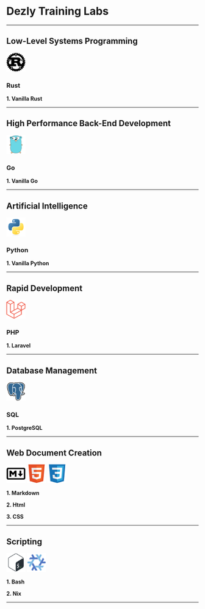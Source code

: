 # Dezly Training Labs
_______________________________________________________________________________

## Low-Level Systems Programming

<img src="https://raw.githubusercontent.com/dezly-macauley/image-hub/main/rust.svg" width="50" height="50" />

### Rust
**1. Vanilla Rust**

_______________________________________________________________________________


## High Performance Back-End Development

<img src="https://raw.githubusercontent.com/dezly-macauley/image-hub/main/go.svg" width="50" height="50" />

### Go
**1. Vanilla Go**

_______________________________________________________________________________

## Artificial Intelligence

<img src="https://raw.githubusercontent.com/dezly-macauley/image-hub/main/python.svg" width="50" height="50" />

### Python
**1. Vanilla Python**

_______________________________________________________________________________

## Rapid Development

<img src="https://raw.githubusercontent.com/dezly-macauley/image-hub/main/laravel.svg" width="50" height="50" />

### PHP
**1. Laravel**
_______________________________________________________________________________

## Database Management

<img src="https://raw.githubusercontent.com/dezly-macauley/image-hub/main/postgresql.svg" width="50" height="50" />

### SQL
**1. PostgreSQL**
_______________________________________________________________________________

## Web Document Creation

<img src="https://raw.githubusercontent.com/dezly-macauley/image-hub/main/markdown.svg" width="50" height="50" />
<img src="https://raw.githubusercontent.com/dezly-macauley/image-hub/main/html.svg" width="50" height="50" />
<img src="https://raw.githubusercontent.com/dezly-macauley/image-hub/main/css.svg" width="50" height="50" />

**1. Markdown**

**2. Html**

**3. CSS**

_______________________________________________________________________________

## Scripting

<img src="https://raw.githubusercontent.com/dezly-macauley/image-hub/main/bash.svg" width="50" height="50" />
<img src="https://raw.githubusercontent.com/dezly-macauley/image-hub/main/nixos.svg" width="50" height="50" />

**1. Bash**

**2. Nix**

_______________________________________________________________________________

